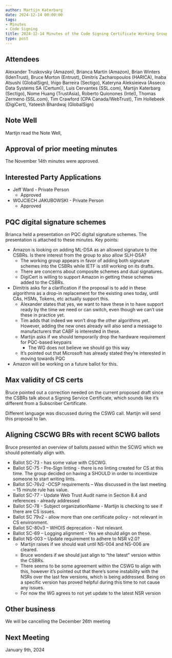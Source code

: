 ```yaml
---
author: Martijn Katerbarg
date: 2024-12-14 00:00:00
tags:
- Minutes
- Code Signing
title: 2024-12-14 Minutes of the Code Signing Certificate Working Group
type: post
---
```


## Attendees
Alexander Truskovsky (Amazon), Brianca Martin (Amazon), Brian Winters (IdenTrust), Bruce Morton (Entrust), Dimitris Zacharopoulos (HARICA), Inaba Atsushi (GlobalSign), Iñigo Barreira (Sectigo), Kateryna Aleksieieva (Asseco Data Systems SA (Certum)), Luis Cervantes (SSL.com), Martijn Katerbarg (Sectigo), Nome Huang (TrustAsia), Roberto Quionones (Intel), Thomas Zermeno (SSL.com), Tim Crawford (CPA Canada/WebTrust), Tim Hollebeek (DigiCert), Yateesh Bhardwaj (GlobalSign)
 
## Note Well
Martijn read the Note Well,
 
## Approval of prior meeting minutes
The November 14th minutes were approved.
 
## Interested Party Applications
- Jeff Ward - Private Person
    - Approved
- WOJCIECH JAKUBOWSKI - Private Person
    - Approved
 
## PQC digital signature schemes
Brianca held a presentation on PQC digital signature schemes. The presentation is attached to these minutes. Key points:

- Amazon is looking on adding ML-DSA as an allowed signature to the CSBRs. Is there interest from the group to also allow SLH-DSA?
    - The working group appears in favor of adding both signature schemes into the CSBRs while IETF is still working on its drafts.  
    - There are concerns about composite schemes and dual signatures.
    - DigiCert is willing to support Amazon in getting these schemes added to the CSBRs.
- Dimitris asks for a clarification if the proposal is to add in these algorithms as a drop-in replacement for the existing ones today, until CAs, HSMs, Tokens, etc actually support this.
    - Alexander states that yes, we want to have these in to have support ready by the time we need or can switch, even though we can’t use these in practice yet.
    - Tim adds that indeed we won’t drop the other algorithms yet. However, adding the new ones already will also send a message to manufacturers that CABF is interested in these.
    - Martijn asks if we should temporarily drop the hardware requirement for PQC-based keypairs
        - The WG does not believe we should go this way
    - It’s pointed out that Microsoft has already stated they’re interested in moving towards PQC
- Amazon will be working on a future ballot for this.
 
## Max validity of CS certs
Bruce pointed out a correction needed on the current proposed draft since the CSBRs talk about a Signing Service Certificate, which sounds like it’s different from a Subscriber Certificate.

Different language was discussed during the CSWG call. Martijn will send this proposal to Ian.
 
## Aligning CSCWG BRs with recent SCWG ballots
Bruce presented an overview of ballots passed within the SCWG which we should potentially align with.
- Ballot SC-73 - has some value with CSCWG.
- Ballot SC-75 - Pre-Sign linting - there is no linting created for CS at this time. The group decided on having a SHOULD in order to incentivize someone to start writing lints.
- Ballot SC-76v2 -OCSP requirements – Was discussed in the last meeting – 15 minute rule has value.
- Ballot SC-77 - Update Web Trust Audit name in Section 8.4 and references - already addressed
- Ballot SC-78 - Subject organizationName - Martijn is checking to see if there are CS issues.
- Ballot SC 79v2 - allow more than one certificate policy - not relevant in CS environment.
- Ballot SC-80v3 – WHOIS deprecation - Not relevant.
- Ballot SC-69 – Logging alignment - Yes we should align on these.
- Ballot NS-003 – Update requirement to adhere to NSR v2.0?
    - Martijn raises if we should wait until NS-004 and NS-006 are cleared.
    - Bruce wonders if we should just align to “the latest” version within the CSBRs.
    - There seems to be some agreement within the CSWG to align with this, however it’s pointed out that there’s some instability with the NSRs over the last few versions, which is being addressed. Being on a specific version has proved helpful during this time to not cause any issues.
    - For now the WG agrees to not yet update to the latest NSR version
 
## Other business
We will be cancelling the December 26th meeting
 
## Next Meeting
January 9th, 2024